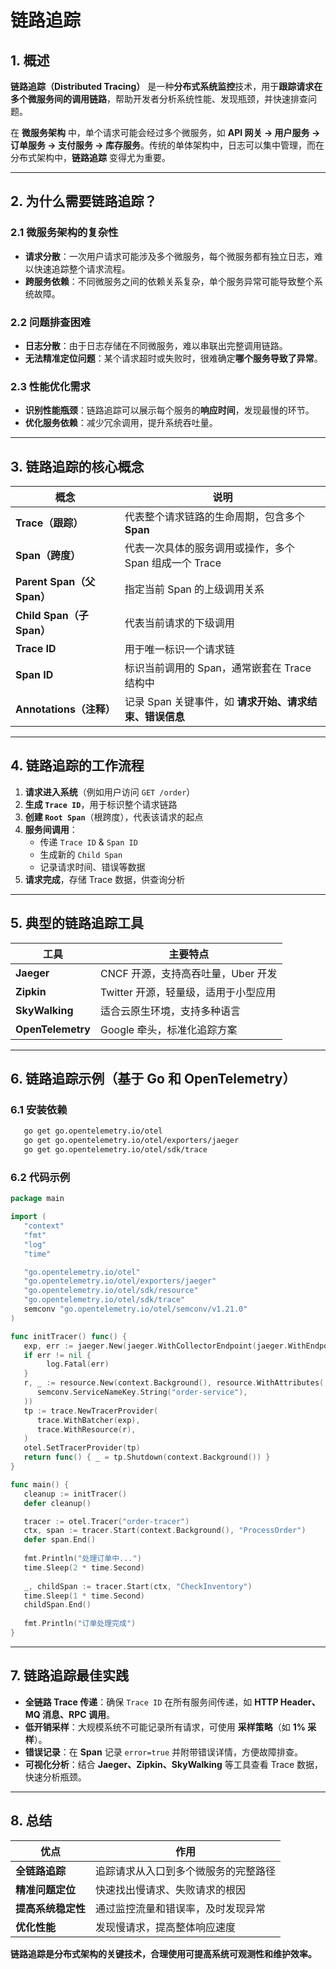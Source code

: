 # 链路追踪

## 1. 概述

**链路追踪（Distributed Tracing）** 是一种**分布式系统监控**技术，用于**跟踪请求在多个微服务间的调用链路**，帮助开发者分析系统性能、发现瓶颈，并快速排查问题。

在 **微服务架构** 中，单个请求可能会经过多个微服务，如 **API 网关 → 用户服务 → 订单服务 → 支付服务 → 库存服务**。传统的单体架构中，日志可以集中管理，而在分布式架构中，**链路追踪** 变得尤为重要。

---

## 2. 为什么需要链路追踪？

### 2.1 **微服务架构的复杂性**
- **请求分散**：一次用户请求可能涉及多个微服务，每个微服务都有独立日志，难以快速追踪整个请求流程。
- **跨服务依赖**：不同微服务之间的依赖关系复杂，单个服务异常可能导致整个系统故障。

### 2.2 **问题排查困难**
- **日志分散**：由于日志存储在不同微服务，难以串联出完整调用链路。
- **无法精准定位问题**：某个请求超时或失败时，很难确定**哪个服务导致了异常**。

### 2.3 **性能优化需求**
- **识别性能瓶颈**：链路追踪可以展示每个服务的**响应时间**，发现最慢的环节。
- **优化服务依赖**：减少冗余调用，提升系统吞吐量。

---

## 3. 链路追踪的核心概念

| 概念 | 说明 |
|------|------|
| **Trace（跟踪）** | 代表整个请求链路的生命周期，包含多个 **Span** |
| **Span（跨度）** | 代表一次具体的服务调用或操作，多个 Span 组成一个 Trace |
| **Parent Span（父 Span）** | 指定当前 Span 的上级调用关系 |
| **Child Span（子 Span）** | 代表当前请求的下级调用 |
| **Trace ID** | 用于唯一标识一个请求链 |
| **Span ID** | 标识当前调用的 Span，通常嵌套在 Trace 结构中 |
| **Annotations（注释）** | 记录 Span 关键事件，如 **请求开始、请求结束、错误信息** |

---

## 4. 链路追踪的工作流程

1. **请求进入系统**（例如用户访问 `GET /order`）
2. **生成 `Trace ID`**，用于标识整个请求链路
3. **创建 `Root Span`**（根跨度），代表该请求的起点
4. **服务间调用**：
    - 传递 `Trace ID` & `Span ID`
    - 生成新的 `Child Span`
    - 记录请求时间、错误等数据
5. **请求完成**，存储 Trace 数据，供查询分析

---

## 5. 典型的链路追踪工具

| 工具 | 主要特点 |
|------|---------|
| **Jaeger** | CNCF 开源，支持高吞吐量，Uber 开发 |
| **Zipkin** | Twitter 开源，轻量级，适用于小型应用 |
| **SkyWalking** | 适合云原生环境，支持多种语言 |
| **OpenTelemetry** | Google 牵头，标准化追踪方案 |

---

## 6. 链路追踪示例（基于 Go 和 OpenTelemetry）

### 6.1 **安装依赖**
```sh
   go get go.opentelemetry.io/otel
   go get go.opentelemetry.io/otel/exporters/jaeger
   go get go.opentelemetry.io/otel/sdk/trace
```

### 6.2 **代码示例**
```go
package main

import (
   "context"
   "fmt"
   "log"
   "time"

   "go.opentelemetry.io/otel"
   "go.opentelemetry.io/otel/exporters/jaeger"
   "go.opentelemetry.io/otel/sdk/resource"
   "go.opentelemetry.io/otel/sdk/trace"
   semconv "go.opentelemetry.io/otel/semconv/v1.21.0"
)

func initTracer() func() {
   exp, err := jaeger.New(jaeger.WithCollectorEndpoint(jaeger.WithEndpoint("http://localhost:14268/api/traces")))
   if err != nil {
        log.Fatal(err)
   }
   r, _ := resource.New(context.Background(), resource.WithAttributes(
      semconv.ServiceNameKey.String("order-service"),
   ))
   tp := trace.NewTracerProvider(
      trace.WithBatcher(exp),
      trace.WithResource(r),
   )
   otel.SetTracerProvider(tp)
   return func() { _ = tp.Shutdown(context.Background()) }
}

func main() {
   cleanup := initTracer()
   defer cleanup()

   tracer := otel.Tracer("order-tracer")
   ctx, span := tracer.Start(context.Background(), "ProcessOrder")
   defer span.End()
   
   fmt.Println("处理订单中...")
   time.Sleep(2 * time.Second)
   
   _, childSpan := tracer.Start(ctx, "CheckInventory")
   time.Sleep(1 * time.Second)
   childSpan.End()
   
   fmt.Println("订单处理完成")
}
```

---

## 7. 链路追踪最佳实践

- **全链路 Trace 传递**：确保 `Trace ID` 在所有服务间传递，如 **HTTP Header、MQ 消息、RPC 调用**。
- **低开销采样**：大规模系统不可能记录所有请求，可使用 **采样策略**（如 **1% 采样**）。
- **错误记录**：在 **Span** 记录 `error=true` 并附带错误详情，方便故障排查。
- **可视化分析**：结合 **Jaeger、Zipkin、SkyWalking** 等工具查看 Trace 数据，快速分析瓶颈。

---

## 8. 总结

| **优点** | **作用** |
|----------|---------|
| **全链路追踪** | 追踪请求从入口到多个微服务的完整路径 |
| **精准问题定位** | 快速找出慢请求、失败请求的根因 |
| **提高系统稳定性** | 通过监控流量和错误率，及时发现异常 |
| **优化性能** | 发现慢请求，提高整体响应速度 |

**链路追踪是分布式架构的关键技术，合理使用可提高系统可观测性和维护效率。**